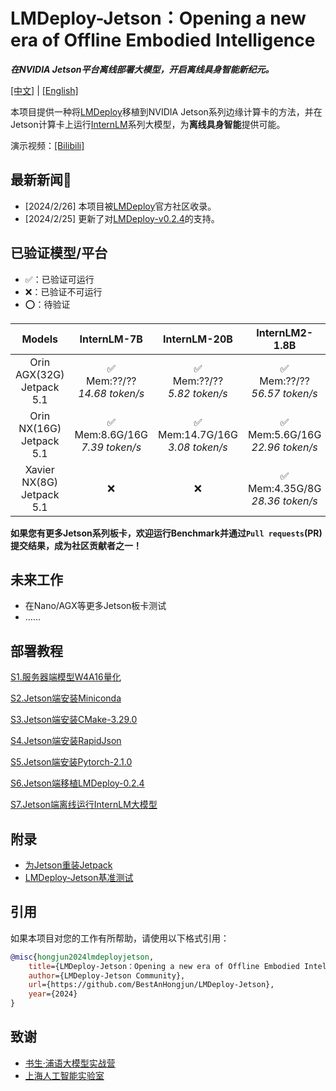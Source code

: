 # LMDeploy-Jetson：Opening a new era of Offline Embodied Intelligence

***在NVIDIA Jetson平台离线部署大模型，开启离线具身智能新纪元。***

[[中文]](./README_zh.md) | [[English]](./README.md)

本项目提供一种将[LMDeploy](https://github.com/InternLM/lmdeploy)移植到NVIDIA Jetson系列边缘计算卡的方法，并在Jetson计算卡上运行[InternLM](https://github.com/InternLM/InternLM)系列大模型，为**离线具身智能**提供可能。

演示视频：[[Bilibili]](https://www.bilibili.com/video/BV1iC411x76Q/)

## 最新新闻🎉

* [2024/2/26] 本项目被[LMDeploy](https://github.com/InternLM/lmdeploy)官方社区收录。
* [2024/2/25] 更新了对[LMDeploy-v0.2.4](https://github.com/InternLM/lmdeploy/releases/tag/v0.2.4)的支持。

## 已验证模型/平台

* ✅：已验证可运行
* ❌：已验证不可运行
* ⭕️：待验证

|Models|InternLM-7B|InternLM-20B|InternLM2-1.8B|InternLM2-7B|InternLM2-20B|
|:-:|:-:|:-:|:-:|:-:|:-:|
|Orin AGX(32G)<br>Jetpack 5.1|✅<br>Mem:??/??<br>*14.68 token/s*|✅<br>Mem:??/??<br>*5.82 token/s*|✅<br>Mem:??/??<br>*56.57 token/s*|✅<br>Mem:??/??<br>*14.56 token/s*|✅<br>Mem:??/??<br>*6.16 token/s*|
|Orin NX(16G)<br>Jetpack 5.1|✅<br>Mem:8.6G/16G<br>*7.39 token/s*|✅<br>Mem:14.7G/16G<br>*3.08 token/s*|✅<br>Mem:5.6G/16G<br>*22.96 token/s*|✅<br>Mem:9.2G/16G<br>*7.48 token/s*|✅<br>Mem:14.8G/16G<br>*3.19 token/s*|
|Xavier NX(8G)<br>Jetpack 5.1|❌|❌|✅<br>Mem:4.35G/8G<br>*28.36 token/s*|❌|❌|

**如果您有更多Jetson系列板卡，欢迎运行Benchmark并通过`Pull requests`(PR)提交结果，成为社区贡献者之一！**

## 未来工作
* 在Nano/AGX等更多Jetson板卡测试
* ……

## 部署教程

[S1.服务器端模型W4A16量化](./zh/s1.md)

[S2.Jetson端安装Miniconda](./zh/s2.md)

[S3.Jetson端安装CMake-3.29.0](./zh/s3.md)

[S4.Jetson端安装RapidJson](./zh/s4.md)

[S5.Jetson端安装Pytorch-2.1.0](./zh/s5.md)

[S6.Jetson端移植LMDeploy-0.2.4](./zh/s6.md)

[S7.Jetson端离线运行InternLM大模型](./zh/s7.md)

## 附录

* [为Jetson重装Jetpack](https://www.anhongjun.top/blogs.php?id=1)
* [LMDeploy-Jetson基准测试](./zh/benchmark.md)

## 引用

如果本项目对您的工作有所帮助，请使用以下格式引用：

```bibtex
@misc{hongjun2024lmdeployjetson,
    title={LMDeploy-Jetson：Opening a new era of Offline Embodied Intelligence},
    author={LMDeploy-Jetson Community},
    url={https://github.com/BestAnHongjun/LMDeploy-Jetson},
    year={2024}
}
```

## 致谢

* [书生·浦语大模型实战营](https://github.com/InternLM/tutorial/)
* [上海人工智能实验室](https://www.shlab.org.cn/)
